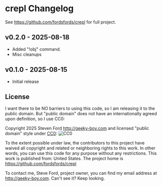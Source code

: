 # crepl Changelog

See https://github.com/fordsfords/crepl for full project.

## v0.2.0 - 2025-08-18

* Added "!obj" command.
* Misc cleanups

## v0.1.0 - 2025-08-15

* Initial release


## License

I want there to be NO barriers to using this code, so I am releasing it to the public domain.  But "public domain" does not have an internationally agreed upon definition, so I use CC0:

Copyright 2025 Steven Ford http://geeky-boy.com and licensed
"public domain" style under
[CC0](http://creativecommons.org/publicdomain/zero/1.0/):
![CC0](https://licensebuttons.net/p/zero/1.0/88x31.png "CC0")

To the extent possible under law, the contributors to this project have
waived all copyright and related or neighboring rights to this work.
In other words, you can use this code for any purpose without any
restrictions.  This work is published from: United States.  The project home
is https://github.com/fordsfords/crepl

To contact me, Steve Ford, project owner, you can find my email address
at http://geeky-boy.com.  Can't see it?  Keep looking.
